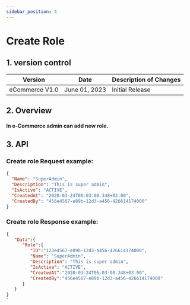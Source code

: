 ```yaml
---
sidebar_position: 4
---
```


# Create Role

## 1. version control

| Version        | Date          | Description of Changes |
| -------------- | ------------- | ---------------------- |
| eCommerce V1.0 | June 01, 2023 | Initial Release        |

## 2. Overview

#### In e-Commerce admin can add new role.

## 3. API

### Create role Request example:

```json
{
  "Name": "SuperAdmin",
  "Description": "This is super admin",
  "IsActive": "ACTIVE",
  "CreatedAt": "2020-03-24T06:03:00.348+03:00",
  "CreatedBy": "456e4567-e89b-12d3-a456-426614174000"
}
```

### Create role Response example:

```json
{
   "Data":{
      "Role":{
         "ID":"123e4567-e89b-12d3-a456-426614174000",
         "Name": "SuperAdmin",
         "Description": "This is super admin",
         "IsActive": "ACTIVE",
         "CreatedAt":"2020-03-24T06:03:00.348+03:00",
         "CreatedBy":"456e4567-e89b-12d3-a456-426614174000"
      }
   }
}
`
```
